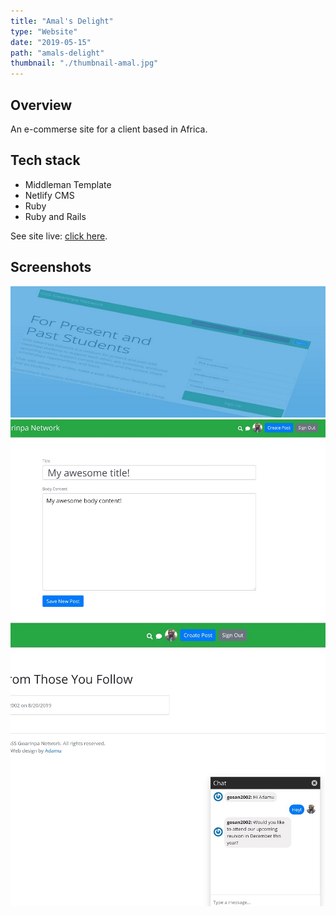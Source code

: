 ```yaml
---
title: "Amal's Delight"
type: "Website"
date: "2019-05-15"
path: "amals-delight"
thumbnail: "./thumbnail-amal.jpg"
---
```


## Overview

An e-commerse site for a client based in Africa.

## Tech stack

- Middleman Template
- Netlify CMS
- Ruby
- Ruby and Rails

See site live: [click here](https://amalsdelight.netlify.com/ "Amal's Delight").

## Screenshots

![Screenshot 1](./gss1.jpg)
![Screenshot 2](./gss2.jpg)
![Screenshot 3](./gss3.jpg)
